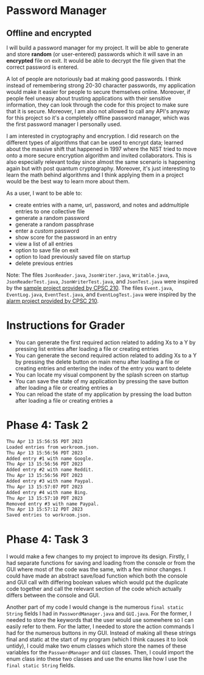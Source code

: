 # Password Manager

## Offline and encrypted


I will build a password manager for my project. It will be able to generate and store **random** (or user-entered) 
passwords which it will save in an **encrypted** file on exit. It would be able to decrypt the file given that the 
correct password is entered.

A lot of people are notoriously bad at making good passwords. I think instead of remembering strong 20-30 character 
passwords, my application would make it easier for people to secure themselves online. Moreover, if people feel 
uneasy about trusting applications with their sensitive information, they can look through the code for this project
to make sure that it is secure. Moreover, I am also not allowed to call any API's anyway for this project so it's a 
completely offline password manager, which was the first password manager I personally used. 

I am interested in cryptography and encryption. I did research on the different types of algorithms that can be 
used to encrypt data; learned about the massive shift that happened in 1997 where the NIST tried to move onto a more
secure encryption algorithm and invited collaborators. This is also especially relevant today since almost the same
scenario is happening again but with post quantum cryptography. Moreover, it's just interesting to learn the math 
behind algorithms and I think applying them in a project would be the best way to learn more about them. 


As a user, I want to be able to:
- create entries with a name, url, password, and notes and addmultiple entries to one collective file
- generate a random password
- generate a random passphrase
- enter a *custom* password
- show score for the password in an entry 
- view a list of all entries
- option to save file on exit
- option to load previously saved file on startup
- delete previous entries

[//]: # (Stretch Goals: Not Implemented Yet)

[//]: # (- view a specific previous entry using any of the entry fields or index )

[//]: # (- specify a *minimum* entropy for the generated password)

[//]: # (- edit previous entries to change any of the fields)

[//]: # (- **encrypt** the file when I'm done using it)

[//]: # (- **decrypt** the file using a password)

[//]: # (- store the encrypted file on my computer and have it be easily transportable)

Note: The files `JsonReader.java`, `JsonWriter.java`, `Writable.java`, `JsonReaderTest.java`, `JsonWriterTest.java`, and 
`JsonTest.java` were inspired by the 
[sample project provided by CPSC 210](https://github.students.cs.ubc.ca/CPSC210/JsonSerializationDemo.git). The files
`Event.java`, `EventLog.java`, `EventTest.java`, and `EventLogTest.java` were inspired by the [alarm project provided by
CPSC 210](https://github.students.cs.ubc.ca/CPSC210/AlarmSystem).

# Instructions for Grader

- You can generate the first required action related to adding Xs to a Y by pressing list entries
after loading a file or creating entries
- You can generate the second required action related to adding Xs to a Y by pressing the delete button on main menu
after loading a file or creating entries and entering the index of the entry you want to delete
- You can locate my visual component by the splash screen on startup
- You can save the state of my application by pressing the save button after loading a file or creating entries a
- You can reload the state of my application by pressing the load button after loading a file or creating entries a

# Phase 4: Task 2

```dtd
Thu Apr 13 15:56:55 PDT 2023
Loaded entries from workroom.json.
Thu Apr 13 15:56:56 PDT 2023
Added entry #1 with name Google.
Thu Apr 13 15:56:56 PDT 2023
Added entry #2 with name Reddit.
Thu Apr 13 15:56:56 PDT 2023
Added entry #3 with name Paypal.
Thu Apr 13 15:57:07 PDT 2023
Added entry #4 with name Bing.
Thu Apr 13 15:57:10 PDT 2023
Removed entry #3 with name Paypal.
Thu Apr 13 15:57:12 PDT 2023
Saved entries to workroom.json.
```

# Phase 4: Task 3
I would make a few changes to my project to improve its design. Firstly, I had separate functions
for saving and loading from the console or from the GUI where most of the code was the same, with 
a few minor changes. I could have made an abstract save/load function which both the console and 
GUI call with differing boolean values which would put the duplicate code together and call the 
relevant section of the code which actually differs between the console and GUI. 

Another part of my code I would change is the numerous `final static String` fields I had in 
`PasswordManager.java` and `GUI.java`. For the former, I needed to store the keywords that the user
would use somewhere so I can easily refer to them. For the latter, I needed to store the action 
commands I had for the numerous buttons in my GUI. Instead of making all these strings final and 
static at the start of my program (which I think causes it to look untidy), I could make two enum 
classes which store the names of these variables for the `PasswordManager` and `GUI` classes. Then,
I could import the enum class into these two classes and use the enums like how I use the
`final static String` fields. 